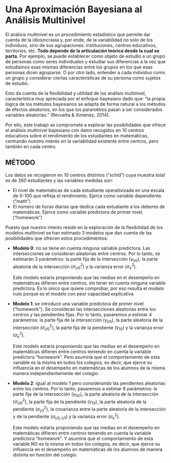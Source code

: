 # Una Aproximación Bayesiana al Análisis Multinivel

El análisis multinivel es un procedimiento estadístico que permite dar cuenta de la idiosincrasia y, por ende, de la variabilidad no solo de los individuos, sino de sus agrupaciones: instituciones, centros educativos, territorios, etc. **Todo depende de la articulación teórica desde la cual se parta**. Por ejemplo, se puede establecer como objeto de estudio a un grupo de personas como seres individuales y estudiar sus diferencias a la vez que estudiamos esas mismas diferencias entre los grupos en los que esas personas dicen agruparse. O por otro lado, entender a cada individuo como un grupo y considerar ciertas características de su persona como sujetos de estudio. 

Esto da cuenta de la flexibilidad y utilidad de los análisis multinivel, característica muy apreciada por el enfoque bayesiano dado que: “la propia lógica de los métodos bayesianos se adapta de forma natural a los métodos de efectos aleatorios, en los que los paramétros pasan a ser considerados variables aleatorias.” (Revuelta & Ximénez, 2014). 

Por ello, este trabajo se compromete a explorar las posibilidades que ofrece el análisis multinivel bayesiano con datos recogidos en 10 centros educativos sobre el rendimiento de los estudiantes en matemáticas, centrando nuestro interés en la variabilidad existente entre centros, pero también en cada centro.

## MÉTODO

Los datos se recogieron en 10 centros distintos (“schid”) cuya muestra total es de 260 estudiantes y las variables medidas son:

- El nivel de matemáticas de cada estudiante operativizada en una escala de 0-100 que refleja el rendimiento. Ejerce como variable dependiente. (“math”)
- El número de horas diarias que dedica cada estudiante a los deberes de matemáticas. Ejerce como variable predictora de primer nivel. (“homework”)

Puesto que nuestro interés reside en la exploración de la flexibilidad de los modelos multinivel se han estimado 3 modelos que dan cuenta de las posibilidades que ofrecen estos procedimientos:

- **Modelo 0**: no se tiene en cuenta ninguna variable predictora. Las intersecciones se consideran aleatorias entre centros. Por lo tanto, se estimarán 3 parámetros: la parte fija de la intersección ($\gamma_{00}$), la parte aleatoria de la intersección ($\sigma_{U0}^2$) y la varianza error ($\sigma_{e}^2$).

  Este modelo estaría proponiendo que las medias en el desempeño en matemáticas difieren entre centros, sin tener en cuenta ninguna variable predictora. Es lo único que quiere comprobar, por eso resulta el modelo nulo porque es el modelo con peor capacidad explicativa.

- **Modelo 1**: se introduce una variable predictora de primer nivel (“homework”). Se consideran las intersecciones aleatorias entre los centros y las pendientes fijas. Por lo tanto, pasaremos a estimar 4 parámetros: la parte fija de la intersección ($\gamma_{00}$), la parte aleatoria de la intersección ($\sigma_{U0}^2$), la parte fija de la pendiente ($\gamma_{10}$) y la varianza error ($\sigma_{e}^2$).

  Este modelo estaría proponiendo que las medias en el desempeño en matemáticas difieren entre centros teniendo en cuenta la variable predictora “homework”. Pero asumiría que el comportamiento de esta variable es la misma en todos los colegios, es decir, que ejerce su influencia en el desempeño en matemáticas de los alumnos de la misma manera independientemente del colegio.

- **Modelo 2**: igual al modelo 1 pero considerando las pendientes aleatorias entre los centros. Por lo tanto, pasaremos a estimar 6 parámetros: la parte fija de la intersección ($\gamma_{00}$), la parte aleatoria de la intersección ($\sigma_{U0}^2$), la parte fija de la pendiente ($\gamma_{10}$), la parte aleatoria de la pendiente ($\sigma_{U1}^2$), la covarianza entre la parte aleatoria de la intersección y de la pendiente ($\sigma_{U0,U1}$) y la varianza error ($\sigma_{e}^2$).

  Este modelo estaría proponiendo que las medias en el desempeño en matemáticas difieren entre centros teniendo en cuenta la variable predictora “homework”. Y asumiría que el comportamiento de esta variable NO es la misma en todos los colegios, es decir, que ejerce su influencia en el desempeño en matemáticas de los alumnos de manera distinta en función del colegio.

